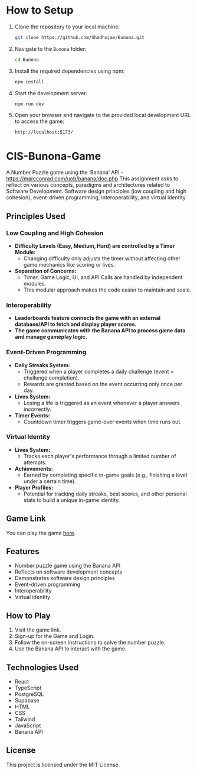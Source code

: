 # How to Setup

1. Clone the repository to your local machine:

   ```bash
   git clone https://github.com/Shadhujan/Bunona.git
   ```

2. Navigate to the `Bunona` folder:

   ```bash
   cd Bunona
   ```

3. Install the required dependencies using npm:

   ```bash
   npm install
   ```

4. Start the development server:

   ```bash
   npm run dev
   ```

5. Open your browser and navigate to the provided local development URL to access the game:
   ```bash
   http://localhost:5173/
   ```

# CIS-Bunona-Game

A Number Puzzle game using the ‘Banana’ API - https://marcconrad.com/uob/banana/doc.php This assignment asks to reflect on various concepts, paradigms and architectures related to Software Development. Software design principles (low coupling and high cohesion), event-driven programming, interoperability, and virtual identity.

## Principles Used

### Low Coupling and High Cohesion

- **Difficulty Levels (Easy, Medium, Hard) are controlled by a Timer Module:**
  - Changing difficulty only adjusts the timer without affecting other game mechanics like scoring or lives.
- **Separation of Concerns:**
  - Timer, Game Logic, UI, and API Calls are handled by independent modules.
  - This modular approach makes the code easier to maintain and scale.

### Interoperability

- **Leaderboards feature connects the game with an external database/API to fetch and display player scores.**
- **The game communicates with the Banana API to process game data and manage gameplay logic.**

### Event-Driven Programming

- **Daily Streaks System:**
  - Triggered when a player completes a daily challenge (event = challenge completion).
  - Rewards are granted based on the event occurring only once per day.
- **Lives System:**
  - Losing a life is triggered as an event whenever a player answers incorrectly.
- **Timer Events:**
  - Countdown timer triggers game-over events when time runs out.

### Virtual Identity

- **Lives System:**
  - Tracks each player's performance through a limited number of attempts.
- **Achievements:**
  - Earned by completing specific in-game goals (e.g., finishing a level under a certain time).
- **Player Profiles:**
  - Potential for tracking daily streaks, best scores, and other personal stats to build a unique in-game identity.

## Game Link

You can play the game [here](https://cis-bunona-game.netlify.app).

## Features

- Number puzzle game using the Banana API
- Reflects on software development concepts
- Demonstrates software design principles
- Event-driven programming
- Interoperability
- Virtual identity

## How to Play

1. Visit the game link.
2. Sign-up for the Game and Login.
3. Follow the on-screen instructions to solve the number puzzle.
4. Use the Banana API to interact with the game.

## Technologies Used

- React
- TypeScript
- PostgreSQL
- Supabase
- HTML
- CSS
- Tailwind
- JavaScript
- Banana API

## License

This project is licensed under the MIT License.
